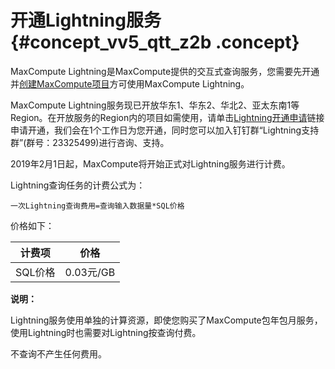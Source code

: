# 开通Lightning服务 {#concept_vv5_qtt_z2b .concept}

MaxCompute Lightning是MaxCompute提供的交互式查询服务，您需要先开通并[创建MaxCompute项目](../../../../../cn.zh-CN/准备工作/创建项目.md#)方可使用MaxCompute Lightning。

MaxCompute Lightning服务现已开放华东1、华东2、华北2、亚太东南1等Region。在开放服务的Region内的项目如需使用，请单击[Lightning开通申请](https://account.aliyun.com/login/login.htm?oauth_callback=http%3A%2F%2Fpage.aliyun.com%2Fform%2FMaxCLightningPP%2Findex.htm)链接申请开通，我们会在1个工作日为您开通，同时您可以加入钉钉群“Lightning支持群”\(群号：23325499\)进行咨询、支持。

2019年2月1日起，MaxCompute将开始正式对Lightning服务进行计费。

Lightning查询任务的计费公式为：

```
一次Lightning查询费用=查询输入数据量*SQL价格
```

价格如下：

|计费项|价格|
|---|--|
|SQL价格|0.03元/GB|

**说明：** 

Lightning服务使用单独的计算资源，即使您购买了MaxCompute包年包月服务，使用Lightning时也需要对Lightning按查询付费。

不查询不产生任何费用。

